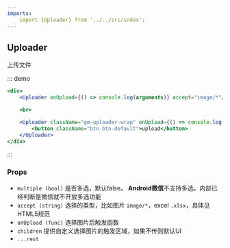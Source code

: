 ```yaml
---
imports:
    import {Uploader} from '../../src/index';
---
```

## Uploader

上传文件

::: demo
```jsx
<div>
    <Uploader onUpload={() => console.log(arguments)} accept="image/*"/>

    <br>

    <Uploader className="gm-uploader-wrap" onUpload={() => console.log(arguments)} accept=".xlsx">
        <button className="btn btn-default">upload</button>
    </Uploader>
</div>
```
:::

### Props
- `multiple (bool)` 是否多选，默认false。 **Android微信**不支持多选，内部已经判断是微信就不开放多选功能
- `accept (string)` 选择的类型，比如图片 `image/*`，excel `.xlsx`，具体见HTML5规范
- `onUpload (func)` 选择图片后触发函数
- `children` 提供自定义选择图片的触发区域，如果不传则默认UI
- `...rest`